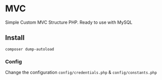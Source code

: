 # MVC
Simple Custom MVC Structure PHP. Ready to use with MySQL

## Install
```
composer dump-autoload
```

### Config
Change the configuration `config/credentials.php` & `config/constants.php`
